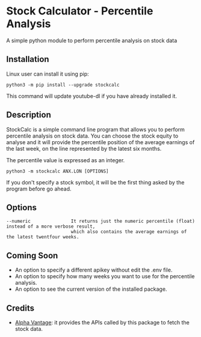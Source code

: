 # Stock Calculator - Percentile Analysis

A simple python module to perform percentile analysis on stock data

## Installation

Linux user can install it using pip:

    python3 -m pip install --upgrade stockcalc

This command will update youtube-dl if you have already installed it.

## Description

StockCalc is a simple command line program that allows you to perform percentile analysis on stock data.
You can choose the stock equity to analyse and it will provide the percentile position of the average earnings of 
the last week, on the line represented by the latest six months.

The percentile value is expressed as an integer.

    python3 -m stockcalc ANX.LON [OPTIONS] 

If you don't specify a stock symbol, it will be the first thing asked by the program before go ahead.

## Options

    --numeric               It returns just the numeric percentile (float) instead of a more verbose result,
                            which also contains the average earnings of the latest twentfour weeks.
                            
## Coming Soon
- An option to specify a different apikey without edit the .env file.
- An option to specify how many weeks you want to use for the percentile analysis.
- An option to see the current version of the installed package.

## Credits
- [Alpha Vantage](https://www.alphavantage.co/): it provides the APIs called by this package to fetch the stock data.
